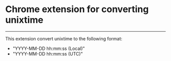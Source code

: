# Chrome extension for converting unixtime

***

This extension convert unixtime to the following format:

* "YYYY-MM-DD hh:mm:ss (Local)"
* "YYYY-MM-DD hh:mm:ss (UTC)"
